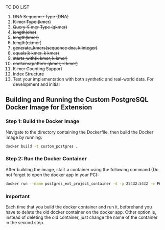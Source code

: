 TO DO LIST
 1. ~~DNA Sequence Type (DNA)~~
 2. ~~K-mer Type (kmer)~~
 3. ~~Query K-mer Type (qkmer)~~
 4. ~~length(dna)~~
 5. ~~length(kmer)~~
 6. ~~length(qkmer)~~
 7. ~~generate_kmers(sequence dna, k integer)~~
 8. ~~equals(k kmer, k kmer)~~
 9. ~~starts_with(k kmer, k kmer)~~
 10. ~~contains(pattern qkmer, k kmer)~~
 11. ~~K-mer Counting Support~~
 12. Index Structure
 13. Test your implementation with both synthetic and real-world data. For development and initial

 ## Building and Running the Custom PostgreSQL Docker Image for Extension

### Step 1: Build the Docker Image

Navigate to the directory containing the Dockerfile, then build the Docker image by running:

```bash
docker build -t custom_postgres .
```
### Step 2: Run the Docker Container
After building the image, start a container using the following command (Do not forget to open the docker app in your PC): 

```bash
docker run --name postgres_ext_project_container -d -p 25432:5432 -e POSTGRES_PASSWORD=mysecretpassword custom_postgres
```

### Important

Each time that you build the docker container and run it, beforehand you have to delete the old docker container on the docker app. Other option is, instead of deleting the old container, just change the name of the container in the second step. 


